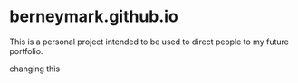 # berneymark.github.io

This is a personal project intended to be used to direct people to my future portfolio.

changing this
